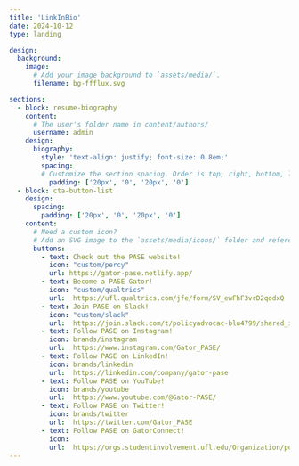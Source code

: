 ```yaml
---
title: 'LinkInBio'
date: 2024-10-12
type: landing

design:
  background:
    image:
      # Add your image background to `assets/media/`.
      filename: bg-ffflux.svg

sections:
  - block: resume-biography
    content:
      # The user's folder name in content/authors/
      username: admin
    design:
      biography:
        style: 'text-align: justify; font-size: 0.8em;'
        spacing:
        # Customize the section spacing. Order is top, right, bottom, left.
          padding: ['20px', '0', '20px', '0']
  - block: cta-button-list
    design:
      spacing:
        padding: ['20px', '0', '20px', '0']
    content:
      # Need a custom icon?
      # Add an SVG image to the `assets/media/icons/` folder and reference it in the `icon` field below
      buttons:
        - text: Check out the PASE website!
          icon: "custom/percy"
          url: https://gator-pase.netlify.app/
        - text: Become a PASE Gator!
          icon: "custom/qualtrics"
          url:  https://ufl.qualtrics.com/jfe/form/SV_ewFhF3vrD2qodxQ
        - text: Join PASE on Slack!
          icon: "custom/slack"
          url:  https://join.slack.com/t/policyadvocac-blu4799/shared_invite/zt-2sqgon4ow-O0msj48Ujyd__QtJgzO8JA
        - text: Follow PASE on Instagram!
          icon: brands/instagram
          url:  https://www.instagram.com/Gator_PASE/
        - text: Follow PASE on LinkedIn!
          icon: brands/linkedin
          url:  https://linkedin.com/company/gator-pase
        - text: Follow PASE on YouTube!
          icon: brands/youtube
          url:  https://www.youtube.com/@Gator-PASE/
        - text: Follow PASE on Twitter!
          icon: brands/twitter
          url:  https://twitter.com/Gator_PASE
        - text: Follow PASE on GatorConnect!
          icon: 
          url:  https://orgs.studentinvolvement.ufl.edu/Organization/policy-advocacy-in-science-and-engineering
---
```

